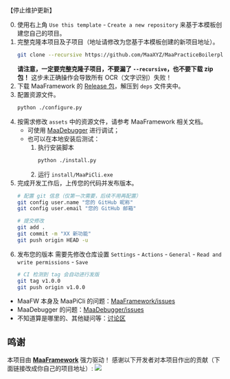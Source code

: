 <!-- markdownlint-disable MD033 MD041 -->
【停止维护更新】

0. 使用右上角 `Use this template` - `Create a new repository` 来基于本模板创建您自己的项目。
1. 完整克隆本项目及子项目（地址请修改为您基于本模板创建的新项目地址）。
    ```bash
    git clone --recursive https://github.com/MaaXYZ/MaaPracticeBoilerplate.git
    ```
    **请注意，一定要完整克隆子项目，不要漏了 `--recursive`，也不要下载 zip 包！** 这步未正确操作会导致所有 OCR（文字识别）失败！
2. 下载 MaaFramework 的 [Release 包](https://github.com/MaaXYZ/MaaFramework/releases)，解压到 `deps` 文件夹中。
3. 配置资源文件。
    ```bash
    python ./configure.py
    ```
4. 按需求修改 `assets` 中的资源文件，请参考 MaaFramework 相关文档。
    - 可使用 [MaaDebugger](https://github.com/MaaXYZ/MaaDebugger) 进行调试；
    - 也可以在本地安装后测试：
        1. 执行安装脚本
            ```bash
            python ./install.py
            ```
        2. 运行 `install/MaaPiCli.exe`
5. 完成开发工作后，上传您的代码并发布版本。
    ```bash
    # 配置 git 信息（仅第一次需要，后续不用再配置）
    git config user.name "您的 GitHub 昵称"
    git config user.email "您的 GitHub 邮箱"
    
    # 提交修改
    git add .
    git commit -m "XX 新功能"
    git push origin HEAD -u
    ```
6. 发布您的版本
    需要先修改仓库设置 `Settings` - `Actions` - `General` - `Read and write permissions` - `Save`
    ```bash
    # CI 检测到 tag 会自动进行发版
    git tag v1.0.0
    git push origin v1.0.0
    ```

- MaaFW 本身及 MaaPiCli 的问题：[MaaFramework/issues](https://github.com/MaaXYZ/MaaFramework/issues)
- MaaDebugger 的问题：[MaaDebugger/issues](https://github.com/MaaXYZ/MaaDebugger/issues)
- 不知道算是哪里的、其他疑问等：[讨论区](https://github.com/orgs/MaaXYZ/discussions)


## 鸣谢
本项目由 **[MaaFramework](https://github.com/MaaXYZ/MaaFramework)** 强力驱动！
感谢以下开发者对本项目作出的贡献（下面链接改成你自己的项目地址）:
<a href="https://github.com/MaaXYZ/MaaFramework/graphs/contributors">
  <img src="https://contrib.rocks/image?repo=MaaXYZ/MaaFramework&max=1000" />
</a>
